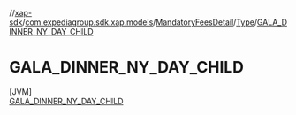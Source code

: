 //[xap-sdk](../../../../../index.md)/[com.expediagroup.sdk.xap.models](../../../index.md)/[MandatoryFeesDetail](../../index.md)/[Type](../index.md)/[GALA_DINNER_NY_DAY_CHILD](index.md)

# GALA_DINNER_NY_DAY_CHILD

[JVM]\
[GALA_DINNER_NY_DAY_CHILD](index.md)

